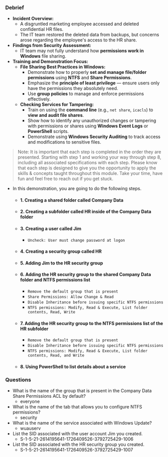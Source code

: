 ### Debrief
- **Incident Overview:**
    - A disgruntled marketing employee accessed and deleted confidential HR files.
    - The IT team restored the deleted data from backups, but concerns arose regarding the employee's access to the HR share.
- **Findings from Security Assessment:**
    - IT team may not fully understand how **permissions work in Windows** file sharing.
- **Training and Demonstration Focus:**
    - **File Sharing Best Practices in Windows:**
        - Demonstrate how to properly **set and manage file/folder permissions** using **NTFS** and **Share Permissions**.
        - Emphasize the **principle of least privilege** — ensure users only have the permissions they absolutely need.
        - Use **group policies** to manage and enforce permissions effectively.
    - **Checking Services for Tampering:**
        - Train on using the **command line** (e.g., `net share`, `icacls`) to **view and audit file shares**.
        - Show how to identify any unauthorized changes or tampering with permissions or shares using **Windows Event Logs** or **PowerShell** scripts.
        - Demonstrate using **Windows Security Auditing** to track access and modifications to sensitive files.

> Note: It is important that each step is completed in the order they are presented. Starting with step 1 and working your way through step 8, including all associated specifications with each step. Please know that each step is designed to give you the opportunity to apply the skills & concepts taught throughout this module. Take your time, have fun and feel free to reach out if you get stuck.

- In this demonstration, you are going to do the following steps.
	- #### 1. Creating a shared folder called Company Data
	- #### 2. Creating a subfolder called HR inside of the Company Data folder
	- #### 3. Creating a user called Jim
		- `Uncheck: User must change password at logon`
	- #### 4. Creating a security group called HR
	- #### 5. Adding Jim to the HR security group
	- #### 6. Adding the HR security group to the shared Company Data folder and NTFS permissions list
		- `Remove the default group that is present`
		- `Share Permissions: Allow Change & Read`
		- `Disable Inheritance before issuing specific NTFS permissions`
		- `NTFS permissions: Modify, Read & Execute, List folder contents, Read, Write`
	- #### 7. Adding the HR security group to the NTFS permissions list of the HR subfolder
		- `Remove the default group that is present`
		- `Disable Inheritance before issuing specific NTFS permissions`
		- `NTFS permissions: Modify, Read & Execute, List folder contents, Read, and Write`
	 - #### 8. Using PowerShell to list details about a service



### Questions
- What is the name of the group that is present in the Company Data Share Permissions ACL by default?
	- everyone
- What is the name of the tab that allows you to configure NTFS permissions?
	- security
- What is the name of the service associated with Windows Update?
	- wuauserv
- List the SID associated with the user account Jim you created.
	- S-1-5-21-2614195641-1726409526-3792725429-1006
- List the SID associated with the HR security group you created.
	- S-1-5-21-2614195641-1726409526-3792725429-1007